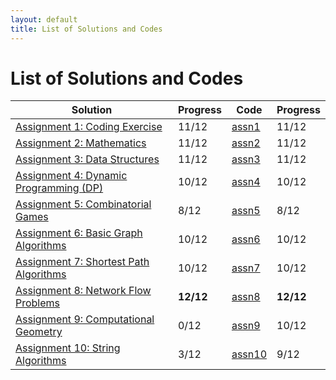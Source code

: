 ```yaml
---
layout: default
title: List of Solutions and Codes
---
```


# List of Solutions and Codes

| Solution                                        | Progress  | Code                                                                     | Progress  |
| ----------------------------------------------- | --------- | ------------------------------------------------------------------------ | --------- |
| [Assignment 1: Coding Exercise](assn1)          | 11/12     | [assn1](https://github.com/cai-lw/cs-97si-solutions/tree/master/assn1)   | 11/12     |
| [Assignment 2: Mathematics](assn2)              | 11/12     | [assn2](https://github.com/cai-lw/cs-97si-solutions/tree/master/assn2)   | 11/12     |
| [Assignment 3: Data Structures](assn3)          | 11/12     | [assn3](https://github.com/cai-lw/cs-97si-solutions/tree/master/assn3)   | 11/12     |
| [Assignment 4: Dynamic Programming (DP)](assn4) | 10/12     | [assn4](https://github.com/cai-lw/cs-97si-solutions/tree/master/assn4)   | 10/12     |
| [Assignment 5: Combinatorial Games](assn5)      | 8/12      | [assn5](https://github.com/cai-lw/cs-97si-solutions/tree/master/assn5)   | 8/12      |
| [Assignment 6: Basic Graph Algorithms](assn6)   | 10/12     | [assn6](https://github.com/cai-lw/cs-97si-solutions/tree/master/assn6)   | 10/12     |
| [Assignment 7: Shortest Path Algorithms](assn7) | 10/12     | [assn7](https://github.com/cai-lw/cs-97si-solutions/tree/master/assn7)   | 10/12     |
| [Assignment 8: Network Flow Problems](assn8)    | **12/12** | [assn8](https://github.com/cai-lw/cs-97si-solutions/tree/master/assn8)   | **12/12** |
| [Assignment 9: Computational Geometry](assn9)   | 0/12      | [assn9](https://github.com/cai-lw/cs-97si-solutions/tree/master/assn9)   | 10/12     |
| [Assignment 10: String Algorithms](assn10)      | 3/12      | [assn10](https://github.com/cai-lw/cs-97si-solutions/tree/master/assn10) | 9/12      |


